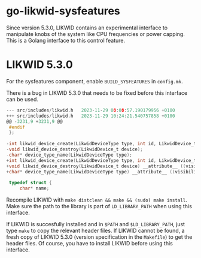# go-likwid-sysfeatures

Since version 5.3.0, LIKWID contains an experimental interface to manipulate knobs of the system like CPU frequencies or power capping. This is a Golang interface to this control feature.

# LIKWID 5.3.0

For the sysfeatures component, enable `BUILD_SYSFEATURES` in `config.mk`.

There is a bug in LIKWID 5.3.0 that needs to be fixed before this interface can be used.

```C
--- src/includes/likwid.h	2023-11-29 08:08:57.190179956 +0100
+++ src/includes/likwid.h	2023-11-29 10:24:21.540757858 +0100
@@ -3231,9 +3231,9 @@
 #endif
 };
 
-int likwid_device_create(LikwidDeviceType type, int id, LikwidDevice_t* device);
-void likwid_device_destroy(LikwidDevice_t device);
-char* device_type_name(LikwidDeviceType type);
+int likwid_device_create(LikwidDeviceType type, int id, LikwidDevice_t* device) __attribute__ ((visibility ("default") ));
+void likwid_device_destroy(LikwidDevice_t device) __attribute__ ((visibility ("default") ));
+char* device_type_name(LikwidDeviceType type) __attribute__ ((visibility ("default") ));
 
 typedef struct {
     char* name;

```

Recompile LIKWID with `make distclean && make && (sudo) make install`. Make sure the path to the library is part of `LD_LIBRARY_PATH` when using this interface.

If LIKWID is succesfully installed and in `$PATH` and `$LD_LIBRARY_PATH`, just type `make` to copy the relevant header files. If LIKWID cannot be found, a fresh copy of LIKWID 5.3.0 (version specification in the `Makefile`) to get the header files. Of course, you have to install LIKWID before using this interface.